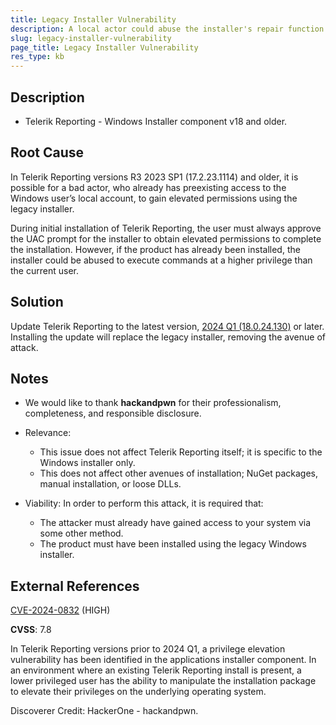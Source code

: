 ```yaml
---
title: Legacy Installer Vulnerability
description: A local actor could abuse the installer's repair function to gain elevated permissions.
slug: legacy-installer-vulnerability
page_title: Legacy Installer Vulnerability
res_type: kb
---
```


## Description

* Telerik Reporting - Windows Installer component v18 and older.

## Root Cause

In Telerik Reporting versions R3 2023 SP1 (17.2.23.1114) and older, it is possible for a bad actor, who already has preexisting access to the Windows user’s local account, to gain elevated permissions using the legacy installer.

During initial installation of Telerik Reporting, the user must always approve the UAC prompt for the installer to obtain elevated permissions to complete the installation. However, if the product has already been installed, the installer could be abused to execute commands at a higher privilege than the current user.

## Solution

Update Telerik Reporting to the latest version, [2024 Q1 (18.0.24.130)](https://www.telerik.com/support/whats-new/reporting/release-history/progress-telerik-reporting-2024-q1-18-0-24-130) or later. Installing the update will replace the legacy installer, removing the avenue of attack.

## Notes

* We would like to thank __hackandpwn__ for their professionalism, completeness, and responsible disclosure.
* Relevance:

	+ This issue does not affect Telerik Reporting itself; it is specific to the Windows installer only.
	+ This does not affect other avenues of installation; NuGet packages, manual installation, or loose DLLs.

* Viability: In order to perform this attack, it is required that:

	+ The attacker must already have gained access to your system via some other method.
	+ The product must have been installed using the legacy Windows installer.

## External References

[CVE-2024-0832](https://www.cve.org/CVERecord?id=CVE-2024-0832) (HIGH)

**CVSS**: 7.8

In Telerik Reporting versions prior to 2024 Q1, a privilege elevation vulnerability has been identified in the applications installer component. In an environment where an existing Telerik Reporting install is present, a lower privileged user has the ability to manipulate the installation package to elevate their privileges on the underlying operating system.

Discoverer Credit: HackerOne - hackandpwn.
